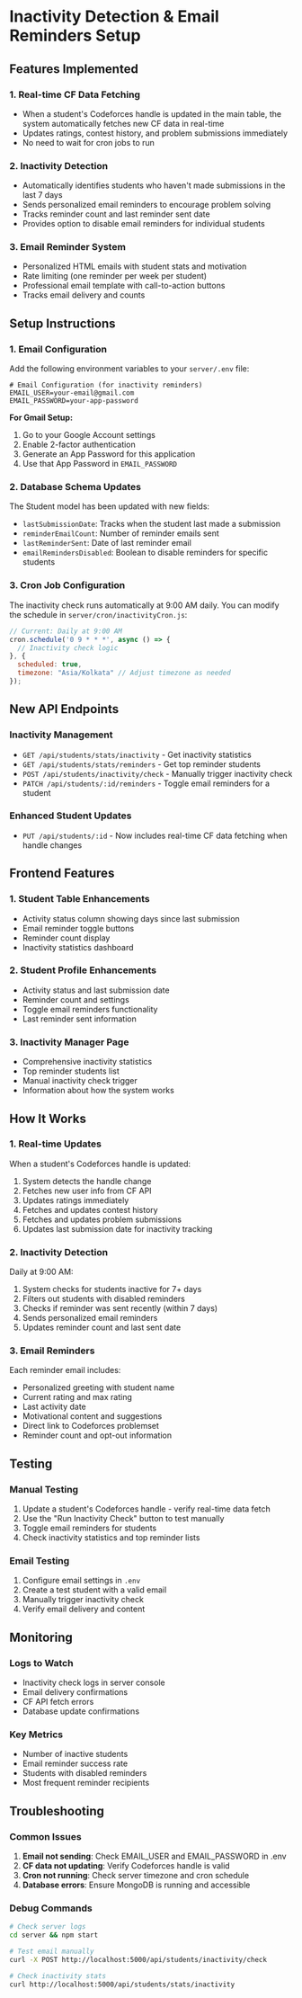 # Inactivity Detection & Email Reminders Setup

## Features Implemented

### 1. Real-time CF Data Fetching
- When a student's Codeforces handle is updated in the main table, the system automatically fetches new CF data in real-time
- Updates ratings, contest history, and problem submissions immediately
- No need to wait for cron jobs to run

### 2. Inactivity Detection
- Automatically identifies students who haven't made submissions in the last 7 days
- Sends personalized email reminders to encourage problem solving
- Tracks reminder count and last reminder sent date
- Provides option to disable email reminders for individual students

### 3. Email Reminder System
- Personalized HTML emails with student stats and motivation
- Rate limiting (one reminder per week per student)
- Professional email template with call-to-action buttons
- Tracks email delivery and counts

## Setup Instructions

### 1. Email Configuration
Add the following environment variables to your `server/.env` file:

```env
# Email Configuration (for inactivity reminders)
EMAIL_USER=your-email@gmail.com
EMAIL_PASSWORD=your-app-password
```

**For Gmail Setup:**
1. Go to your Google Account settings
2. Enable 2-factor authentication
3. Generate an App Password for this application
4. Use that App Password in `EMAIL_PASSWORD`

### 2. Database Schema Updates
The Student model has been updated with new fields:
- `lastSubmissionDate`: Tracks when the student last made a submission
- `reminderEmailCount`: Number of reminder emails sent
- `lastReminderSent`: Date of last reminder email
- `emailRemindersDisabled`: Boolean to disable reminders for specific students

### 3. Cron Job Configuration
The inactivity check runs automatically at 9:00 AM daily. You can modify the schedule in `server/cron/inactivityCron.js`:

```javascript
// Current: Daily at 9:00 AM
cron.schedule('0 9 * * *', async () => {
  // Inactivity check logic
}, {
  scheduled: true,
  timezone: "Asia/Kolkata" // Adjust timezone as needed
});
```

## New API Endpoints

### Inactivity Management
- `GET /api/students/stats/inactivity` - Get inactivity statistics
- `GET /api/students/stats/reminders` - Get top reminder students
- `POST /api/students/inactivity/check` - Manually trigger inactivity check
- `PATCH /api/students/:id/reminders` - Toggle email reminders for a student

### Enhanced Student Updates
- `PUT /api/students/:id` - Now includes real-time CF data fetching when handle changes

## Frontend Features

### 1. Student Table Enhancements
- Activity status column showing days since last submission
- Email reminder toggle buttons
- Reminder count display
- Inactivity statistics dashboard

### 2. Student Profile Enhancements
- Activity status and last submission date
- Reminder count and settings
- Toggle email reminders functionality
- Last reminder sent information

### 3. Inactivity Manager Page
- Comprehensive inactivity statistics
- Top reminder students list
- Manual inactivity check trigger
- Information about how the system works

## How It Works

### 1. Real-time Updates
When a student's Codeforces handle is updated:
1. System detects the handle change
2. Fetches new user info from CF API
3. Updates ratings immediately
4. Fetches and updates contest history
5. Fetches and updates problem submissions
6. Updates last submission date for inactivity tracking

### 2. Inactivity Detection
Daily at 9:00 AM:
1. System checks for students inactive for 7+ days
2. Filters out students with disabled reminders
3. Checks if reminder was sent recently (within 7 days)
4. Sends personalized email reminders
5. Updates reminder count and last sent date

### 3. Email Reminders
Each reminder email includes:
- Personalized greeting with student name
- Current rating and max rating
- Last activity date
- Motivational content and suggestions
- Direct link to Codeforces problemset
- Reminder count and opt-out information

## Testing

### Manual Testing
1. Update a student's Codeforces handle - verify real-time data fetch
2. Use the "Run Inactivity Check" button to test manually
3. Toggle email reminders for students
4. Check inactivity statistics and top reminder lists

### Email Testing
1. Configure email settings in `.env`
2. Create a test student with a valid email
3. Manually trigger inactivity check
4. Verify email delivery and content

## Monitoring

### Logs to Watch
- Inactivity check logs in server console
- Email delivery confirmations
- CF API fetch errors
- Database update confirmations

### Key Metrics
- Number of inactive students
- Email reminder success rate
- Students with disabled reminders
- Most frequent reminder recipients

## Troubleshooting

### Common Issues
1. **Email not sending**: Check EMAIL_USER and EMAIL_PASSWORD in .env
2. **CF data not updating**: Verify Codeforces handle is valid
3. **Cron not running**: Check server timezone and cron schedule
4. **Database errors**: Ensure MongoDB is running and accessible

### Debug Commands
```bash
# Check server logs
cd server && npm start

# Test email manually
curl -X POST http://localhost:5000/api/students/inactivity/check

# Check inactivity stats
curl http://localhost:5000/api/students/stats/inactivity
``` 